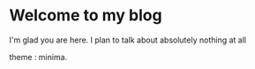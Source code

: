 # Welcome to my blog

I'm glad you are here. I plan to talk about absolutely nothing at all

theme : minima.
